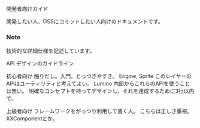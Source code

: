 開発者向けガイド


開発したい人、OSSにコミットしたい人向けのドキュメントです。


### Note

技術的な詳細仕様を記述しています。




API デザインのガイドライン


初心者向け
触りだし。入門。とっつきやすさ。
Engine, Sprite
このレイヤーのAPIはユーティリティと考えてよい。
Lumino 内部からこれらのAPIを使うことは無い。
明確なコンセプトを持ってデザインし、それを達成するために3行以内で。




上級者向け
フレームワークをがっつり利用して書く人。
こちらは正しさ重視。
XXComponentとか。












